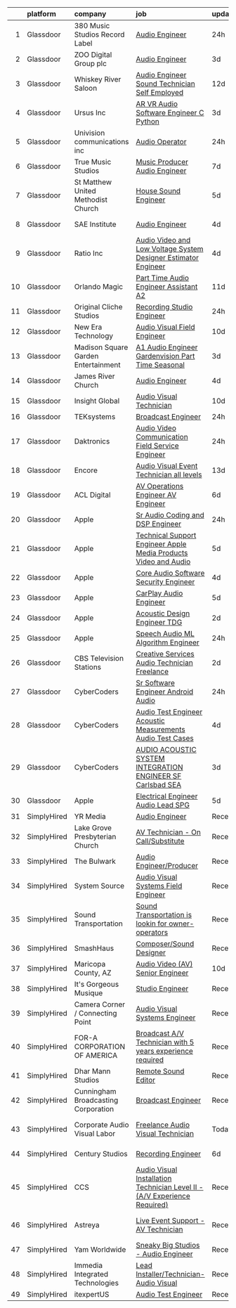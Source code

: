 

|    | platform    | company                             | job                                                                                                                                                                                                                                                                                                                                                                                                                                                                                                                                                                                                                                                                                                                                                                                                                                                                                                                                                                                                                                                                                                                                                                                                                                                                                                                                                                                                                    | update_time   | location                 |
|---:|:------------|:------------------------------------|:-----------------------------------------------------------------------------------------------------------------------------------------------------------------------------------------------------------------------------------------------------------------------------------------------------------------------------------------------------------------------------------------------------------------------------------------------------------------------------------------------------------------------------------------------------------------------------------------------------------------------------------------------------------------------------------------------------------------------------------------------------------------------------------------------------------------------------------------------------------------------------------------------------------------------------------------------------------------------------------------------------------------------------------------------------------------------------------------------------------------------------------------------------------------------------------------------------------------------------------------------------------------------------------------------------------------------------------------------------------------------------------------------------------------------|:--------------|:-------------------------|
|  1 | Glassdoor   | 380 Music Studios Record Label      | [Audio Engineer](https://www.glassdoor.com/partner/jobListing.htm?pos=122&ao=1136043&s=58&guid=00000181f130541da9e58c8fb53c6ba8&src=GD_JOB_AD&t=SR&vt=w&ea=1&cs=1_49929f2b&cb=1657608885640&jobListingId=1007998207322&jrtk=3-0-1g7oj0l1ukhq8801-1g7oj0l2bgagu800-c5ba105488c61788-)                                                                                                                                                                                                                                                                                                                                                                                                                                                                                                                                                                                                                                                                                                                                                                                                                                                                                                                                                                                                                                                                                                                                   | 24h           | Chamblee, GA             |
|  2 | Glassdoor   | ZOO Digital Group plc               | [Audio Engineer](https://www.glassdoor.com/partner/jobListing.htm?pos=124&ao=1136043&s=58&guid=00000181f130541da9e58c8fb53c6ba8&src=GD_JOB_AD&t=SR&vt=w&ea=1&cs=1_df126c80&cb=1657608885640&jobListingId=1007993146305&jrtk=3-0-1g7oj0l1ukhq8801-1g7oj0l2bgagu800-7ebf733edbf5c28b-)                                                                                                                                                                                                                                                                                                                                                                                                                                                                                                                                                                                                                                                                                                                                                                                                                                                                                                                                                                                                                                                                                                                                   | 3d            | El Segundo, CA           |
|  3 | Glassdoor   | Whiskey River Saloon                | [Audio Engineer   Sound Technician   Self Employed](https://www.glassdoor.com/partner/jobListing.htm?pos=105&ao=1110586&s=58&guid=00000181f130541da9e58c8fb53c6ba8&src=GD_JOB_AD&t=SR&vt=w&ea=1&cs=1_caecd5e6&cb=1657608885634&jobListingId=1007971269908&cpc=149B3D5996025BBA&jrtk=3-0-1g7oj0l1ukhq8801-1g7oj0l2bgagu800-a9997545a0f489a2--6NYlbfkN0DZUOob1RxKFFM5XqCN8NwNjD6ibhx9GA-hBUghBZDjd41EWWUaBEf0KKdGOBBNHRHd_uSbKuQYT__OBfxU9V25bBWD3MGmfOf6L0dYrTQo-2dsgLaZLmc2SGkWAz35np4V1m9j0Vgw_QEGm6Oe8jtBlmVAaz1XtRctpbmateAKDnFFRmheggQdrmsvsVXlVNEOU7MH0Euq7hGwX8A-nKAMfqIhEOsaQlyfDmwfbmi6-0AOXLW_U9JYJllOxTRc6EUfA-E-QSiN3cHRwQLNkdnErEIMZgJsXFZmXTDdPAVCZ7m0AtmMElSj4uHfNcHQZpsZvpcZ9_4tXZJn3ewB2-c6DbQKFzb3ZKo4LaNVW_4FW-CsNrJHRibf0Cb6V6bMI2Z2diEqOxCjO6AgX7nuurk22v1LhqB3_yY0-qWewKrQ8wswjGmKekEwgmAr5hp_3eIipy_wbSS4D9BYqQA7nJ53DeIfK-jXby-l7a4Lf_PvqbgNLhhRGzgKUaEP3FIgqWaD6d6UgAy9oYcVP6pCWwsuaorBP76Bib4%3D)                                                                                                                                                                                                                                                                                                                                                                                                                                                                                             | 12d           | Nashville, TN            |
|  4 | Glassdoor   | Ursus  Inc                          | [AR VR Audio Software Engineer   C   Python](https://www.glassdoor.com/partner/jobListing.htm?pos=117&ao=1110586&s=58&guid=00000181f130541da9e58c8fb53c6ba8&src=GD_JOB_AD&t=SR&vt=w&ea=1&cs=1_7d1d6ad3&cb=1657608885637&jobListingId=1007993377891&cpc=44CD5376B8534B8F&jrtk=3-0-1g7oj0l1ukhq8801-1g7oj0l2bgagu800-aa3ce2fb02d8ce81--6NYlbfkN0CT8vBT9H5mqECx2dfLV_FONLPDKpIRssxVwtj05Tmm4rA5I0VNOPdM1oYsK66ov5oIrm6uNt0XDvpl2KYEwQICSaD5MLEKBZUJ16SpRSONk4KxDzLgWuNHc-mKZGUkO1IWuKva4frPteSuou09hRerYEP3Zpi81Lc8E9fKSHP7VIDxORxefithbZH9PCMwkDukGkVZREcWMM9hVPJ9fODmdt4RfzPiA7lnwPGjRh2I_k9VvPcZ9j8QIULubvdA6fo_5Nl_hcuOiz1TaPpLI9OQl0YoX_Ue4t-U8z3hCVWY2NboO7bSiJ273qSPoPBwZUJmjPPUGWEHR0nT0T575uWdTPPA7ZjrbbSxGbqVGjyCk1UhyvZhBi-l_V56YZSPh1fZG45zXJbY7DgqN2M7wRciRJWpi53Ck_8btodY9ZcvlXGH7Q_OCQQBwJhZBfpPhnSXGF9VLTinmqh36fa3vohhcIbOlHJ1HtBHX63x12i_InnJXdcVKr0cr8shG98YhlesTNGzxXj_X8jY-VWGquqP1MdmN1Hn9IndmCfywolmnm8UVGGQRJ_Rrs9sJNF-sjBZ-T-9RFNHsJHmVD9eyKWw1jnxB_9djznPtwk9YwouCLKQWPxNvYBz9x5LoiteY_B_JkB0YhoJMwZj88KGFxJBVCPD1r8_UjH5jM7dUhKk_-MYeEg5poVm3NFGZvHeUL0fXByJHQegwQcsaxQv5cB8z8HjiroxvrPPx8zdz7a04-ZMIXqXNnWFAgXBhpbWeoNAZtDoghQ3tsMX5nGSr5A95r4wIIyCt_b3_cro4JQtchg-k-eqfAlAJASFZB0FgZf3iTi4jUtRofvubewgtuaaj6ErnOagz7bPXVhLLIBQtIGvABKKdGQjvxjJ4kl7TpTr0Jj8XLlO3TvBgUcvllxR2GL5_yETqFU93PLCJ70dBZ5HKfRZ46_CEY-q-bmSrsy4o1H1k_3NC4baCP_h6HWF6oQ0HvGd_Q2YcMuuWxUo-XAiPdhRcAMZZbrGx0EMVng%3D)    | 3d            | Redmond, WA              |
|  5 | Glassdoor   | Univision communications inc        | [Audio Operator](https://www.glassdoor.com/partner/jobListing.htm?pos=128&ao=1136043&s=58&guid=00000181f130541da9e58c8fb53c6ba8&src=GD_JOB_AD&t=SR&vt=w&cs=1_185ef2e8&cb=1657608885640&jobListingId=1007999053181&jrtk=3-0-1g7oj0l1ukhq8801-1g7oj0l2bgagu800-b0f4a8ecfde509fd-)                                                                                                                                                                                                                                                                                                                                                                                                                                                                                                                                                                                                                                                                                                                                                                                                                                                                                                                                                                                                                                                                                                                                        | 24h           | Guaynabo, PR             |
|  6 | Glassdoor   | True Music Studios                  | [Music Producer Audio Engineer](https://www.glassdoor.com/partner/jobListing.htm?pos=116&ao=1110586&s=58&guid=00000181f130541da9e58c8fb53c6ba8&src=GD_JOB_AD&t=SR&vt=w&ea=1&cs=1_ab73a10c&cb=1657608885637&jobListingId=1007982844153&cpc=654405A9B1E0A9F5&jrtk=3-0-1g7oj0l1ukhq8801-1g7oj0l2bgagu800-e9ad603f9e1e1b90--6NYlbfkN0Cclaa377q9GeGOs9YARfq_eCDzB33vFgKlz5yYjo8czEdQQh3p8lYfEptMOoQyBJ7vsIfvVrQSJWNSSVEZI10H-7dZwhNuTLvz-qEP_0j4K4QBnJ4CqLCnpYSlWHbBS4qIZQgqN5MCnUg--oZJjHYXCubqSoCaROBEaetwyPCIiDI7YfS0l3UIgBx9lj3JYF3e4lUrWTg3AKmzAddLjgXV3fWE0JSgEYpxjtftgal5hR_RWZtF0i0aZ7ytChvBvuEbmSu-2FmbjJggNXUkUCN87Bw4gZM_hh4-IMznoOIGWThwGqyDT5f0VuW7cBn6rx5txmrySBYEmqpP1_r3f0fR-lmW2EOcSio-_mlqjeksEHazdv9zxr_fMWM7B3lvbHIm6aNIV_r7V6gAD5RwKffbkpKOVsfSNP2n6g4xKwaP7MIzP7ErbfO_rRKFIiQPoAsDmkqJ9XlLGjfOz8NEZccdzvC9Tau4NvdLKOy-nrrcj47yJunzNMIvoG62xzOiLdM%3D)                                                                                                                                                                                                                                                                                                                                                                                                                                                                                                                                                 | 7d            | Smithfield, RI           |
|  7 | Glassdoor   | St  Matthew United Methodist Church | [House Sound Engineer](https://www.glassdoor.com/partner/jobListing.htm?pos=103&ao=1110586&s=58&guid=00000181f130541da9e58c8fb53c6ba8&src=GD_JOB_AD&t=SR&vt=w&ea=1&cs=1_5f024b6a&cb=1657608885633&jobListingId=1007987696103&cpc=0AE43CF55DD5119E&jrtk=3-0-1g7oj0l1ukhq8801-1g7oj0l2bgagu800-e02605d2229f6e21--6NYlbfkN0DeyJ4CP5CzwT7broxeUwKBt3co1QwKwWitRQqJu2WRZ8WbzOPgHeCMVCJiBN4gdflLkq0eI4jWaarqyYzbPMIZPeOqj5jQDHOTcZuKGJiF5rH5olFcnKcVCcqlxjAAgjGoK-J1-WTii0UNgXwxsO9qIfk1eDCk4vqTRAdzYxUVCC6p18B-ngQd3wxA4f3y9NNFJ-g18ZI8IPjSPaQ30LG_bpfBcdWqv9779gABQ3aiYZudq7q4afs8f5ztaB2Pu6dNqVkR90ceop072LtXonaDUc3rUQWTvPTIHoG3yuozFEsRoX_5OIUv1uMm0i0R6h0_TGy6-jHY7joOQoRvIhT7d_G65RxNvoksXHf9cBcM0GWC2bmazFhT7loUFW76CMC2192sHSl4hhWl_2LKScgIJHZ0G0mV6_R6Wfh8-tqf0kWMd9FDgrVdH7wH0gfcZhiomQr1Q_ZLFvNbM2W6xevsY_39b8U8UyUuxK_f5nPnQLbymBXpHXpNln8s1pwRreg%3D)                                                                                                                                                                                                                                                                                                                                                                                                                                                                                                                                                          | 5d            | Belleville, IL           |
|  8 | Glassdoor   | SAE Institute                       | [Audio Engineer](https://www.glassdoor.com/partner/jobListing.htm?pos=108&ao=1110586&s=58&guid=00000181f130541da9e58c8fb53c6ba8&src=GD_JOB_AD&t=SR&vt=w&ea=1&cs=1_5af630cd&cb=1657608885634&jobListingId=1007991635039&cpc=4F748F1840550ABC&jrtk=3-0-1g7oj0l1ukhq8801-1g7oj0l2bgagu800-cd0ec4cba28d46bc--6NYlbfkN0BccUAPDkzPsko-Cz-skTxMBC9gmPmQfyPXIhutQvf3gcHBZ6Nug1ouoiI-73Pugp0r1nsLvEpwp6BUKsYdLbDgI4DnOEf4TMheFkkgZSSLUJnkuPchbVBiUofxTgPupbtJXYSmI4DlOCflzGRytw7S5-y2Ol0FtUiZ_4e2FYMb1AWZZ6Kd__xCjlxL8W5MHrVO4QNBHTHv1zccT1RUuUYrjlEhRyTzXq-qRPmjisEP1nyBMFnQgixQq0fKYBMk8Z-8DFol0BlLQ2UD66CPfTA3S0ZUqs_XRx2TgejKmtO7ytiWq1pyD5DGnBsTVvGCAGKyu7b3rIfXEZoG5ZFlAohFJXNsM1tVj75qrTw4Skpr1AxTgJ8qoWiO4FpX2Q-dqScEixems84gPotV06lhByxzlx6-K3nEm0pqB-MU8o7QYdGL8ofRwwDsFlJq-eH-GjpebYZf_TzASZOARgGYJxkXIW4CQOiaf3tEuFyJiLhKxktw9XWZTIlGrP3F3wW6xEEXx073w8v8rc7vJoIF5rsFyiJR2Vctha5KLpmSPDQAkAgrWB1S8TxH38joc33uKIw%3D)                                                                                                                                                                                                                                                                                                                                                                                                                                                                                                | 4d            | North Miami Beach, FL    |
|  9 | Glassdoor   | Ratio Inc                           | [Audio Video and Low Voltage System Designer  Estimator  Engineer](https://www.glassdoor.com/partner/jobListing.htm?pos=101&ao=1110586&s=58&guid=00000181f130541da9e58c8fb53c6ba8&src=GD_JOB_AD&t=SR&vt=w&ea=1&cs=1_43418465&cb=1657608885633&jobListingId=1007990573933&cpc=0C1A14C72F2C651E&jrtk=3-0-1g7oj0l1ukhq8801-1g7oj0l2bgagu800-a22815fcd649ceed--6NYlbfkN0DLxniXb9xd09bch3T7EymxCrgj1jiT2kSu__xrmi42oF6tRRjGLgy9CSCUvlu0o-G0f9mP3vXOY25QFtPpOgKZRLLJv-Wzl2jZDDJN7VD9xffB-warem3eXA0nhYC6MxajdbDhS4OuVwx3kRH1U4zCgroOa4MZ6m1JcZM3n5e4HfMar1NEX1Zic41PscWSc_uTSouEjlaVv28eT4W-6e7TAJPstjaLrjlNMrWvaMOY3b6v-sy7a_VQKQsRQP0pW4jQmKhsM90fkOSgfFrbbNg92WWZzGxrg7nHLPlYZZaj4RtCrwmvJV9oWOnGeaaUkbumnPmQ3D1R6sKpcCJjcXihkLbDWZwEB3iKSeOyITVRGaHgNMuJhtmPh5aGb_2yyw9ahV0bYg1KPoGJKTDBdMP7iQb0e5Ep9Eq6EuEI55OBk6cspT2lR3UkL7tfG0RYyENvoA8YGWeQBzJ8AB0yZP3Cf8ATzqekE8684Y1bA2zuN1uHwXBxpZ4pBx1zucmSKzLe4dyTQKmNOdYoJLPe2-GWJBU-e8Psq-CbfvqbsY0aAV9ctI_wN9R26bMZBVao78Q%3D)                                                                                                                                                                                                                                                                                                                                                                                                                                              | 4d            | Farmington, UT           |
| 10 | Glassdoor   | Orlando Magic                       | [Part Time Audio Engineer Assistant  A2 ](https://www.glassdoor.com/partner/jobListing.htm?pos=125&ao=1136043&s=58&guid=00000181f130541da9e58c8fb53c6ba8&src=GD_JOB_AD&t=SR&vt=w&cs=1_0f81d16f&cb=1657608885640&jobListingId=1007973255395&jrtk=3-0-1g7oj0l1ukhq8801-1g7oj0l2bgagu800-5782749b78aef498-)                                                                                                                                                                                                                                                                                                                                                                                                                                                                                                                                                                                                                                                                                                                                                                                                                                                                                                                                                                                                                                                                                                               | 11d           | Orlando, FL              |
| 11 | Glassdoor   | Original Cliche Studios             | [Recording Studio Engineer](https://www.glassdoor.com/partner/jobListing.htm?pos=102&ao=1110586&s=58&guid=00000181f130541da9e58c8fb53c6ba8&src=GD_JOB_AD&t=SR&vt=w&ea=1&cs=1_5180953c&cb=1657608885633&jobListingId=1007998752104&cpc=FD56AAAF1899B499&jrtk=3-0-1g7oj0l1ukhq8801-1g7oj0l2bgagu800-2268d723b2db5bf5--6NYlbfkN0BdDHiSlq2TKVYTvK036ioTcRDjelCKzvFOpLFiF--0iXrCtLHoAIe2s59uEcP3GmZBSmuDloEHYzwQrj8Rpi6Mam4CNmAEE02D46o9lgwFLkfdMslFt6mwD52cwSX-fuoeCMUT6HJeQTg05B11SJ1GNKQot8XhD7HYGm_sqfsqtTlRJ1DH4STl3ESPFt27x5p6-2KqnjQzXsckyRqtwAGggMJCxQQnABhUsHweED40i_IsvSReQixkYW4z85NC1YYqEuHYBgc2kp1ynf1TgDYOC1ecZfwQkiHfN3UGQinO8UocC8Ch7QCVlq-ZEWjDzCcryKB9MguvKqU9cc15nvzvMDn9fZ4Xo8PfwfQngVxThWEj4_CbiyGS-g9QQ11WEXwiHMlL753z09vHZBLuxEDiJ7KUEwcou0R79f0m9g0mClVgONDANuqEuXyrI7bP6Lj29kmf1hyjSCzKykD9hGT0QT41MBZmGKfYpmrI0C4WwQyfPq45sxQJGPP-KBGzUaLuq7zsmNtOFQ%3D%3D)                                                                                                                                                                                                                                                                                                                                                                                                                                                                                                                                       | 24h           | Gretna, LA               |
| 12 | Glassdoor   | New Era Technology                  | [Audio Visual Field Engineer](https://www.glassdoor.com/partner/jobListing.htm?pos=110&ao=1110586&s=58&guid=00000181f130541da9e58c8fb53c6ba8&src=GD_JOB_AD&t=SR&vt=w&cs=1_8920ede7&cb=1657608885634&jobListingId=1007976619868&cpc=9952A63AB06E78AD&jrtk=3-0-1g7oj0l1ukhq8801-1g7oj0l2bgagu800-a5b1ab3249371daf--6NYlbfkN0AfJG_xRG53mg9dqGX-4VxTWJDceace7w4jwCqXHg4RLhP8YKpBAAOY2lKQH1t5-vC2A0oA873bfFQAzioHO7A5g9ar69k4xTY8SlhoiemRuXLpoqgajYQ956ZrlclGkWyr0Gic6OsmnXhhxXjiWDQmfiMm0LQGMYTWi6FXPp7UUUCzU33XWk6qxCjU0Ti4myDKt954Qd5x8HoaOXEaHFhkXrEp7ETJ55GsyUkGa0-l0kc68lb9EOcJ6uAmbW7oD9oTPVWWM_Y0o16eyy4I4n-7-J29Yg7amTBou_L4kdVbyeUXXo3teYIW890iUAKXB_LS0LCptiTBp02Jee39Osaw9ybO1sKL9br-Vk_NYFiUZyKNuQNOw5sVRn7j6Cw92Ut_dBlCl6UyaLjRLIAzOldDFZsSLt1fFNGlPE6L_7pLmikmO22EFxoE0Wu7o2Hrbd409TbVnuRlb8yRmBgDqY_7_00HUkx0bt0%3D)                                                                                                                                                                                                                                                                                                                                                                                                                                                                                                                                                                                        | 10d           | Minnetonka, MN           |
| 13 | Glassdoor   | Madison Square Garden Entertainment | [A1 Audio Engineer   Gardenvision  Part Time Seasonal ](https://www.glassdoor.com/partner/jobListing.htm?pos=127&ao=1136043&s=58&guid=00000181f130541da9e58c8fb53c6ba8&src=GD_JOB_AD&t=SR&vt=w&cs=1_3968a1b3&cb=1657608885640&jobListingId=1007993370187&jrtk=3-0-1g7oj0l1ukhq8801-1g7oj0l2bgagu800-3218ca7778e5aef5-)                                                                                                                                                                                                                                                                                                                                                                                                                                                                                                                                                                                                                                                                                                                                                                                                                                                                                                                                                                                                                                                                                                 | 3d            | New York, NY             |
| 14 | Glassdoor   | James River Church                  | [Audio Engineer](https://www.glassdoor.com/partner/jobListing.htm?pos=123&ao=1136043&s=58&guid=00000181f130541da9e58c8fb53c6ba8&src=GD_JOB_AD&t=SR&vt=w&cs=1_c37b313d&cb=1657608885640&jobListingId=1007990339921&jrtk=3-0-1g7oj0l1ukhq8801-1g7oj0l2bgagu800-58f6bb98f99b275d-)                                                                                                                                                                                                                                                                                                                                                                                                                                                                                                                                                                                                                                                                                                                                                                                                                                                                                                                                                                                                                                                                                                                                        | 4d            | Ozark, MO                |
| 15 | Glassdoor   | Insight Global                      | [Audio Visual Technician](https://www.glassdoor.com/partner/jobListing.htm?pos=121&ao=1110586&s=58&guid=00000181f130541da9e58c8fb53c6ba8&src=GD_JOB_AD&t=SR&vt=w&ea=1&cs=1_6245f124&cb=1657608885640&jobListingId=1007977254999&cpc=2CAED5C921A5F994&jrtk=3-0-1g7oj0l1ukhq8801-1g7oj0l2bgagu800-2cf78cfa7ae09237--6NYlbfkN0BKkHZu3wF05EeDimN_p6sYpKCMArvwa95YdH7UpkaBCoSUOkIYlUzfko_ccLyKPPJkb8BOJ4g2CEB71fpalQw85JP1zyTvN421pSn2EqizEi2E05Ka7ZovWwPkxxTUCm7nIB8whW1ePGOb8_PE_0_jIZIAxy-PbRGsFduFArJ9OFWM-qDfH9S1hM1jupWudMdkb7PO9jXzYj_okZvb7I0MxoMHLnzQIrXnBgRL2oHYH7uBbidlnHgI6vuN8heHEruZ4oPJYI7ibQL5nDzpeCqzA5uhCWhebuGvjJnwoU_MoK1rnP_yf7BiTGYtaUCZ1YhKyNu1RlvCrHquaOReH1HA0XVvP6OV1T1Cdvv_hlj8DApGqtHZul6omidbpL8PprFmw9JWar-uOeH1K0IprVAUnW3smf3JtA0XxxEJEWOWDMglP7u53LLZeCCKcDwkTGfB0waJqGEkNVphTfZueDeEWTqn609IasIoOis3d6EN-2xJl-i43fpbGzg0D4VPbCTZvasDJXFPIw%3D%3D)                                                                                                                                                                                                                                                                                                                                                                                                                                                                                                                                         | 10d           | Phoenix, AZ              |
| 16 | Glassdoor   | TEKsystems                          | [Broadcast Engineer](https://www.glassdoor.com/partner/jobListing.htm?pos=114&ao=1110586&s=58&guid=00000181f130541da9e58c8fb53c6ba8&src=GD_JOB_AD&t=SR&vt=w&cs=1_42fbee17&cb=1657608885636&jobListingId=1007998839013&cpc=0C139D4CAD5A6DB2&jrtk=3-0-1g7oj0l1ukhq8801-1g7oj0l2bgagu800-a3ce85504dfdd456--6NYlbfkN0AuKz8EBO1xHDEL7V2YF9xF3dC_I9B9i-Zw2Jh8clPMK9BxhHDJszxSyW718EipT5OPhQUne_Z4-YHm9-sVvTAWrgCNIIFQDzg6fyqlJ0WhgUb3wpSJ76jtonLAbv1fnK1GbzRGIowFJFV3q98JGBx7W8TB3jrcljS2p5m4Wm9340myLPpOwWOSBOvWmTBR3v0UaqtGfuwBeGV63uX7JKi5XJuGQGjEmptBkavvGFbpi-QyOyrb7M9mlK-QELVBAyHO6E8KzrILxDg3WOsV-PyU5RUbU5Bsi_NQ0z9vhst-FWpf9G1aYN9yfUYbC3Rxs-yks89EOxHQfN_4pqqvuzBXtaSEJPI-1CxIEcOpwlKijZsrlcq3FdhPsS8KxS6Nw_ebLHNczOEghlSmjJMISN5rGBt9mRhGU6as_6twg6l7pfC6awCqQJemCeFFITvCq0qPdeqpblMgeyMAx6SU1wxr0TRU4szF_tqMJsw2Kb_hmxPlB-mT9a2u4cW9YHlT6S6LscS6RjZTaVALiPo99dpGjrqcyJx9SphMVE9r6OBQtp1JTNTiLOW6Muq0kWGDPZy9obxCZGADCAVqmMevl6jb-6L0-vdh-7GyLtOX5j4fM6hBusqxBeLPfYOBil1BH00uoWOcGdTxFZBi0nCMqI1hagSgofDa-wr8jGIYJn3LWbWlmFWRpHsT82-XzACoMYTuuHupkYgkdVzytGnrRd9VTirkAOslvJth3YGDuk1WTYz_u5dOhgk6vjArvUGxfZHt_NkRtOnFnwcywa6cRdx3A0M25qJ_cAUd2Yh9fuQDoM9vAcSHqX5sces06SjLLZwGfhJM0B9SJRMIKwFHThK7JN7cjAxYNYAPnfVW-BH7iwXbwQCrTR1EHAWkHCFtScylkTOxHi5QtFFT57NYsMoQm_8J_NqPBCSEXwVCM05J-_QdAWaGdgMmxRinlXR44euCQCiAfF92PA%3D%3D)                                                                                   | 24h           | Tempe, AZ                |
| 17 | Glassdoor   | Daktronics                          | [Audio Video Communication Field Service Engineer](https://www.glassdoor.com/partner/jobListing.htm?pos=104&ao=1110586&s=58&guid=00000181f130541da9e58c8fb53c6ba8&src=GD_JOB_AD&t=SR&vt=w&ea=1&cs=1_be6d6d69&cb=1657608885633&jobListingId=1007998175065&cpc=22ABB673398E21F3&jrtk=3-0-1g7oj0l1ukhq8801-1g7oj0l2bgagu800-be0193f9277a6eea--6NYlbfkN0A_5SANSmwsWPDqy3GvG9deaVP8tFsfGsIHOxfm-OxfSkfuATzTHewKO4PWuE8RNGhBVma3Utsf72IKJPJz3i-GEbNgeBH-dKVBm_Q43W1BJJMlf10nJnySJ8KgbCCKDQh3v0hDWAuhm_moD3ZKywgSsBG4V2cjdb_OoTb5QT_E6xn1pGXN4CwmcKUORBWolmf2WmavlDJCiIk1e5tuee6D0GJkIp4RJoSm-GwtEpwXOs2LyIRKdSQyu6jH6x1tFgF3v8tPGzmt3YtIeD80cIaJuLdzFHr9EG9nsBLAM9llrRCLLBM-i2rU8MLZNCy6xKqmivrR4LriuKTsyR1zPHIp-G5_5bxOLvNSxB4coaWiaMF49XkCtTBGULGkmIKyEoGfqpNZyrXRboFO3vpd1t1UEt07m8Bojug-hcA_JhXQcskzMP6g3RDLgLlg-QlJLsglcjl4-q175WB_mimxJR6dHH7_JNzm574pxRUs_2AUF3s_5ZQcU-HE6aaaqXfUKFTioRUZtwzrfkxGNyVmLnmdyW0HmPA-PHfgxV0BKE_lLEhTasHiAeQNGv0YcDUmfQYeVK4QWgc8t3iUhR3h-tDDR8w2HLTNC10%3D)                                                                                                                                                                                                                                                                                                                                                                                                                              | 24h           | Denver, CO               |
| 18 | Glassdoor   | Encore                              | [Audio Visual Event Technician   all levels](https://www.glassdoor.com/partner/jobListing.htm?pos=109&ao=1110586&s=58&guid=00000181f130541da9e58c8fb53c6ba8&src=GD_JOB_AD&t=SR&vt=w&ea=1&cs=1_8fc20d8c&cb=1657608885634&jobListingId=1007968322413&cpc=C3517E2410EFB392&jrtk=3-0-1g7oj0l1ukhq8801-1g7oj0l2bgagu800-0d229057ec6fce22--6NYlbfkN0DyLD__ZQpJZwLO2s49LS2dcS2T4cy1KEhKtYr6CiU9rDnqSCKpKCxnyJDnQ9s0KfO5-3jcgJ987eQXb22bg8hyyjR6bJs-b2XUzSljgWbm7eb8H3S_kJTHRdL25_meX5-AOvWKuaJ0sA-Q8KlKtpKfOLJB4JkY2FsMFzkd0ZssHhpH7e1qze9IXTSAX5C52UsFFKW1YzrJkEJpU6O_uUhvxtlkcd1Veo96gBXdmdMr0s83EH6Vk0JCnvh7nofEYm1oJ1Bax1kEBrpp8Q9sfNQqlNERKcGFZnSZZ11gy-3rAM80DbuEGHqTlbsRq76Un3AmPIYE4Y_Ac2yTMCf5-AC5rfqmGknNVrGPztFWQ9kCP5UFeXtWmJUTIe6DT2bWd6HVkpVaZPCUAM30-0F0VJlkU1KKml5TicPYRxd-WJu1bihROh-0Qxgr691d6DHxwvasmtEwPk4ZAuQ_1C89ggM_47EWXxe1pO6ewz5FM3iF427iottrKLPL3lMbxUFuJFteTFLjPSI51-a-XsqOd00LNiddGKnfZEk9AKrHMhQ3YA%3D%3D)                                                                                                                                                                                                                                                                                                                                                                                                                                                                                      | 13d           | Nashville, TN            |
| 19 | Glassdoor   | ACL Digital                         | [AV Operations Engineer  AV Engineer](https://www.glassdoor.com/partner/jobListing.htm?pos=115&ao=1110586&s=58&guid=00000181f130541da9e58c8fb53c6ba8&src=GD_JOB_AD&t=SR&vt=w&ea=1&cs=1_33b18337&cb=1657608885637&jobListingId=1007985077321&cpc=8795CF9063CD573D&jrtk=3-0-1g7oj0l1ukhq8801-1g7oj0l2bgagu800-8621b2937379af93--6NYlbfkN0Aba5oU64R_O9Kj8y6RMdSSFXuPwn88DcWu9IRDlipDHjxHIIFB0atBqVJ04z1yB3-Tj74232gq0g2mz2teJdjylpjoTTpDnS1SthJcbB7NwQmfwUwqF0MH5szZbKmPs3vHiaHE90_E0zYej4KJDw0hmlmu217QwB6WQ4rzxtErOfr14R2P44Qbe3fbmleTuHRZacknd3zAZGy9-5eqcZ2xhA-T9UZej9ibuuPchOtACNCc4tCTSOT9hom8LuM9gl_cCLxqQr1y1gTW8Rp3pMJ-ZyBe0pOuhHAjT4ABw8A5_1kGgMxL5cPTc9YFDOyYRXqOktYGshIrrxWTwNAUSHha-WQZZX9_1G7IYtuCo5kabKczQNW1He8H-pPJlLnwg5TcFRUtPoLMIRnIS8RGZeV1WM0HUZmNDcU6eXoyphMyTGnQNvQpNtlzcJq9SKjWBydpDfoZKkWOq_OuJDhWkioyFE9nzwUtYI1TjNWnBNzcI-yv4bDZz8bUCB0Yqa2CoidPrBqbmEAG2A%3D%3D)                                                                                                                                                                                                                                                                                                                                                                                                                                                                                                                             | 6d            | Sunnyvale, CA            |
| 20 | Glassdoor   | Apple                               | [Sr Audio Coding and DSP Engineer](https://www.glassdoor.com/partner/jobListing.htm?pos=126&ao=1136043&s=58&guid=00000181f130541da9e58c8fb53c6ba8&src=GD_JOB_AD&t=SR&vt=w&cs=1_b278c4ef&cb=1657608885640&jobListingId=1007999034470&jrtk=3-0-1g7oj0l1ukhq8801-1g7oj0l2bgagu800-eff4eb0fa3f86a8c-)                                                                                                                                                                                                                                                                                                                                                                                                                                                                                                                                                                                                                                                                                                                                                                                                                                                                                                                                                                                                                                                                                                                      | 24h           | Cupertino, CA            |
| 21 | Glassdoor   | Apple                               | [Technical Support Engineer   Apple Media Products  Video and Audio](https://www.glassdoor.com/partner/jobListing.htm?pos=129&ao=1136043&s=58&guid=00000181f130541da9e58c8fb53c6ba8&src=GD_JOB_AD&t=SR&vt=w&cs=1_8ebcc821&cb=1657608885641&jobListingId=1007987021888&jrtk=3-0-1g7oj0l1ukhq8801-1g7oj0l2bgagu800-cd83cd76e9fd1a3b-)                                                                                                                                                                                                                                                                                                                                                                                                                                                                                                                                                                                                                                                                                                                                                                                                                                                                                                                                                                                                                                                                                    | 5d            | Seattle, WA              |
| 22 | Glassdoor   | Apple                               | [Core Audio Software Security Engineer](https://www.glassdoor.com/partner/jobListing.htm?pos=106&ao=1110586&s=58&guid=00000181f130541da9e58c8fb53c6ba8&src=GD_JOB_AD&t=SR&vt=w&cs=1_5ca7706c&cb=1657608885634&jobListingId=1007991589186&cpc=AC285F3A3ECA6BB0&jrtk=3-0-1g7oj0l1ukhq8801-1g7oj0l2bgagu800-2a69099ed6f7ad76--6NYlbfkN0BvKrLyj5gPmtZO9T8euul8TCxuuKNOtzRJOomxnwSEodTz2Bc-sPZlt2Zgji_QUXGea24aHeGsF5mdlEqtzEaTvMH-aLyjXc_8ZWL-GtORKjPvzePFYFkbsCa9O1jRJON_SxGJAi-g5uzqek4qJkXYsHdI0aLe0i7775RZSXdDTwgmek1XNnfn9HAeVjlFjJc4zx1Z6NnbGyG-RTN0uyRPHw3Nt7DS7pdBbHz7qetySWrfE4yUvTIbu159slsyRUjbfZ1ejUUJZcuj6pKbj32UktZk0vsHbNBB3UUWMKCyyKplpRqnHMBQwx8-EzbKkM30XhHDlVvzgf__Uad_XpovZcyBndKgrDnj8RwlvQT_LpC1gfTJNTnFhqWZGVEmVe0Bxen7ynfKPZOa3SpUJg8ItYgU9SNqysj67Hq9InX6R-uYGYfK5Li4Bbsmahj5Z34-vnSl-nrwh_CM-4oej_RsVRTxmMqkyjQZh8iwUZxDHD7a0dFSvlw3D2Qo9Wz-I_OE-inyeROuj5cUSEj9HFUZ_bDZKjY1BUplQdPj94mEEuAmnyBPPlbk9x0nGsinlxNhuLEG3sUyJenhRLZtnW527YWN_UiuGeiJ2a664wZpiTTg2SsElJt4PBrfdO0-8QzIY-1lVivN1kGsonh-XVw7rDLeqNXO_HR2sp6nt2C3ZeljFthGwS0Rda5rU4G1Emd8q3LcRb_xaIzhrJ9rqVerScSJsSwXzRnF2hWjNzue-if3dYX0oJcX6oVozRBGRzK2VzdgL0veoqadTiALBDeOvTjsKnr401FvJWK9PXf6eKxJpcXIJiVZxghRXd99MPgxZ6M5H6_cEp2Jy1nkFsqhGEi4Q5QGE6U5EO-4AUIZrHN2_z3yu8JU2DBx4SOWXwJ5Q3pzqMyWXEIKjYkSvwDviU7JQCg3L04hvIhGpWcfml8Hv3Cqv_Fjek5N_zYs9Wm3kKu7HfWVrcNtrRaegc7gC24GnXy5DW4%3D)                                              | 4d            | Cupertino, CA            |
| 23 | Glassdoor   | Apple                               | [CarPlay Audio Engineer](https://www.glassdoor.com/partner/jobListing.htm?pos=107&ao=1110586&s=58&guid=00000181f130541da9e58c8fb53c6ba8&src=GD_JOB_AD&t=SR&vt=w&cs=1_087d8fce&cb=1657608885634&jobListingId=1007988604857&cpc=F41FEAB56D215062&jrtk=3-0-1g7oj0l1ukhq8801-1g7oj0l2bgagu800-7aa30b78084fdf02--6NYlbfkN0BvKrLyj5gPmtZO9T8euul8TCxuuKNOtzRJOomxnwSEodTz2Bc-sPZlt2Zgji_QUXHm5gyoIT_Mztd0717o-bWxu__rngjRigbrzFgwMe57thp_HAy0guYrPX05nCSAA5Zd5Pw7hbZkRQ4ntthYz3Pg1g5rOfa8OueFUwg5JKb-JulZa9REJCyHGCk2y-hkJQQa-l2U6piWxTshyyH9Q-GPje57r94CGpebGtJjdT_tQEy0eXiIgFcEgqSxyeQH-8DMeHI0Nz9-cagCc6SO29H5vzf-UZJ5wAjKYOo92lgjl1neUbQJNi6is3vxp0AK3NGK40bBSl8sd0lGJHwvi5GDTEhJUQrqCueMl6nckUmTMJeS7r4hqDZxVtISiXJ1KXoBQ_BNPDYt7THmoMC0ayx0LZclVbuwh37Wf80udB56f0-YSbs1zrN1VWQBfVbqc2wyKfZhaWuEd0eGVaQrGv_9DrS5vGwNmH923vX_r6LeMVp6eTaIVebrpFsPjtXwy4tGQ9qtaEZovg9k2okQewwCuNoimsrn3cpB9KDoqf98u0q0musoOdRvcvj0u6azp8pymQJePnxs9Xqm4ik7FqX0GJcQX-tMdXRY46KwaoDnDmQY7EcJehVjOuziDiY4eebQABCGFGSvTgBhfLT7PXyEA7yHcvtndVRsUrrT56AlZM87Q_D9kzVHSdNhh3JdFsu3_Wt9B_7fcRSK_mtzoT1k3s3s5TyhrG1eICVVK08rycK5wWSZ0nyxA3_5pSyFIBc3RLKQ847U3rGmprCeFOeUNN7ySsFjDc3EzC70TlcZeyWTkds6uwgy79dehMwjzBY6FBwLAh0WmkBLTop8HO2qO6ty59UVyIZR8F9g4i-mZ3ceLTv4mord15wxnIFrocuupn4ZvjKqISlMUlEZeIG5WD96JvUefu2LqJx2X1MiJ_Hzu6Wn-I-cyl5jOXNOjgKubFwwaZ2hWA%3D%3D)                                                                               | 5d            | Cupertino, CA            |
| 24 | Glassdoor   | Apple                               | [Acoustic Design Engineer   TDG](https://www.glassdoor.com/partner/jobListing.htm?pos=113&ao=1110586&s=58&guid=00000181f130541da9e58c8fb53c6ba8&src=GD_JOB_AD&t=SR&vt=w&cs=1_04103f9c&cb=1657608885635&jobListingId=1007994891333&cpc=F41FEAB56D215062&jrtk=3-0-1g7oj0l1ukhq8801-1g7oj0l2bgagu800-eb850ca9705d97ec--6NYlbfkN0BvKrLyj5gPmtZO9T8euul8TCxuuKNOtzRJOomxnwSEodTz2Bc-sPZlO_uSwsktAejN199eymxu_nfdca-SKh6lVsiouD88DiMRrbS2b0OiZc78xVOSJaPGJQUGzYKKHWfpZg9R9ZajUEw8Ka8GrSn1jWw0QDG-zr6rgVXocLi4wMiUV5MuVHOwEsbxreOkw1Fd6EuMUiOQAG8zoYB3fPUu3Lguf0fjo1Wd-BH-wctwfJYWYWcP1Z34_V2yxcS9f2DJUrXMYoNcUyF4iKiwKISmMjkL2x-5j212XYNWusY0-LB0kHw3hbssv1NS1DRP8aCmgnNRKZrwR2EBywfPTFKgCClceR2ZFAaaAKagsaMgVUhTu3JgxRseYvEJtv7id7fb32Mp9l19UGd6f7F1TWI43tiMOTQdYEB9C4_3HTBBD6qjxSn1gPGTiwSSI_oU_iJYyzOQc_EXsNmeXuPQvQGBkOFk1-7x3tQ20VDvdgc2JWHoGG9-BeOp3xc1BUvJsPR2TI0y4y1RILRD1jWnJOyMTA2SXZQpngKM2ktC5KIEtVh4gngIOwcSk455-Wz_fh3xhqQZtOtNu4ALq8TeT_ytiM7U0uobtq3JCy3aabjcDLNz3UWgMxpJe9Bu3HHT55hec9dxeYOUGkG-9VrCg1khHfvz95AYtqDjzFQqPOa0gXMG-uRw5gVSR9cn1Pl1UIknBfFvMrCYCuVIvxk7uUatNpKtZocqMuG_N9mvM279B5aMLHo-YhzJ0I1Jkak8wxJvonN021Fmz7eDR9BM4azB02Tbz-APtC1cZKFthMeymX0-g412pN81UAvM56M3I5Z_CJeD8BsD_HjRLXGrWyd4RIayjdeXsxrUOSntvq5ZpriKNHGHucd5WTyGs1micRM2VoeqxLr8PqfF647s2Ihw8RM0qNrvHOn7FCGqG_7g7olR0nNvyqwVvnnH7TX3KAK3BuuMQ37CQbwYh2twHWHfx4yfxpEs4xQ%3D)                                                     | 2d            | Cupertino, CA            |
| 25 | Glassdoor   | Apple                               | [Speech   Audio ML Algorithm Engineer](https://www.glassdoor.com/partner/jobListing.htm?pos=111&ao=1110586&s=58&guid=00000181f130541da9e58c8fb53c6ba8&src=GD_JOB_AD&t=SR&vt=w&cs=1_38d15021&cb=1657608885635&jobListingId=1007996674309&cpc=334ABAF5D42DC775&jrtk=3-0-1g7oj0l1ukhq8801-1g7oj0l2bgagu800-bf490df8c5c8f72c--6NYlbfkN0BvKrLyj5gPmtZO9T8euul8TCxuuKNOtzRJOomxnwSEodTz2Bc-sPZl29JElYHfcoT5JkzkyDtcW2W4uvyqfu8T86FcrpwWp-zxD_GQy46AaRECjHS4gDgvhOd-XiwfhLC2IJWNQ1wR90-sTctugT53Ab4Nc0kbg5lcQK9_5XYRvQ-OSm-5roXaxgAcMYVLHsY0_pXlXSwtl55ApuKKb0xy6n3uKnYDpetc9uWnQAtxRFRFoZN0GZSqOMI3QrTTA6WSQNPgg6T6GIzCF0Hk3pt6H9vZxfKGaiPEFBkBDRaRDbMhw4sgGRPjp7kMJpo1K62ixGLaUFfX6_eHafozPb8aO3nRHFPz04vpUKq_G28D3qqBxvhUKDJZztE1qnUmD-Ltg4x4x0rNNwu8QVpwYkgGof0swq69fz2xZJgojQS2RxVHeGt3TTmJwym7QNS_hCX8wSrmjGnq9mA3z9KE7OXauu5llTRKM4bhasLNDDWLY5lg7HsbXh8Ln_07fckXTfc2a0yQjUJMz0bYyhuy1AevwBsNwISXFU9zN4WVsxnulUKZN__JGN0myrbXY1a86TVuJV-H5OOwOLH_zC1emhmabEJUrjyGYqsbDK2Q6n5nx3qGizX_cwzquMJ89wAGobQamJr-RDMHTnSZUXoZMVo2toxPrDPfs-kkflmVdIueXGm_hkgqydWw_eEKzpG6YEmM1PUmNSSX633xyO7k0rGbj_WS6QkyljJEpKYHAoPAJ0H8PjOH4BiSwDYf-aR6CgcfaQ-lMoXSCNEyNqdZqQvEWCb33LV3UUpS5OEXP2OC-IETlNirIASjmrT8RBbRjpvK-2v1SaYErVGn5ZLGnt-YEzSb7R4zAcEXm7n3lQ4ig9sFXdOdke5_EAp8M8tS6P1HJO2QxjKFhhM-zW842Rvlp0l27kzAhoRr7OWfMezPswA_m7hWOEG3IDwP6x9JCcuqs--UJ3x1qaSePq-gaHct)                                                             | 24h           | Culver City, CA          |
| 26 | Glassdoor   | CBS Television Stations             | [Creative Services Audio Technician   Freelance](https://www.glassdoor.com/partner/jobListing.htm?pos=130&ao=1136043&s=58&guid=00000181f130541da9e58c8fb53c6ba8&src=GD_JOB_AD&t=SR&vt=w&cs=1_c07ff723&cb=1657608885641&jobListingId=1007994399641&jrtk=3-0-1g7oj0l1ukhq8801-1g7oj0l2bgagu800-32dbe03df893c857-)                                                                                                                                                                                                                                                                                                                                                                                                                                                                                                                                                                                                                                                                                                                                                                                                                                                                                                                                                                                                                                                                                                        | 2d            | Boston, MA               |
| 27 | Glassdoor   | CyberCoders                         | [Sr  Software Engineer   Android Audio](https://www.glassdoor.com/partner/jobListing.htm?pos=120&ao=1110586&s=58&guid=00000181f130541da9e58c8fb53c6ba8&src=GD_JOB_AD&t=SR&vt=w&ea=1&cs=1_9660b5ee&cb=1657608885639&jobListingId=1007997833799&cpc=6FC5BA77C9A4CD78&jrtk=3-0-1g7oj0l1ukhq8801-1g7oj0l2bgagu800-49675f4415adae16--6NYlbfkN0CpFJQzrgRR8WqXWK1qKKEqALWJw739KlKqr2H-MSI4eoBlI4EFrmor2FYZMP3muM3cVikKu2JHMIMHKH7OgsnobnFArsWob7FbP5p1dVI68KPdJDbuXPpjnTQjCriaqzd-851NEQ79SLd5dKuTeSn7kOpSuJM2odUQ_RL9ocUw034ZM1Gv5euESM6LpcVN8srxHMhVLKToanZnTaFASANTGAhMxlayR8BtYhGpPZgPvAyW1z7O8CF5NXuathMQpzCXdK8LeFgyNKrOrR0va_9nIXjTvAgsLsfPvgKDZqQ4SErOHUZQayAb-WtLBP5GzLJSXx5TOgiguUJYCIJpPFBCDi46FFdEGnfC9qAc3-LXm7jCCbkDErkXpnFtrHsf0qMR5T84G3i7fEkzqYGElE3k-BD-1hyPywvZpmZobVJixc-p0owiGVGg4NFou8zz05UKfUydIYS_DYz-2E-G4-yZqV_LwTePv7MKhc9DQZWwonOSd9-URUEOMmlXTEv2MsSNMSbZhh_uJ6zB5TmfAFPo9_d38XFYtrettMpJiWFD27nHKIxtiZ82xZqYBs5xiMNchelKreRVxaWZstF46SvVQUc4wgSfoA-vy_YbOmZuwpugktfA_SrRPqcQ6oxspQG0MkwCW5qsgAFIxb8VvqMk9DtLmGbYfZIbtO5I5hktlLjAnBeEjLrsLMb6FKCK7gWegNWh95HCPkZCCB69LSEv-du6PxDkcsFjsJizYi9AFdoJsv0qTUTx0zK1-bL3fdLW_ZE4-Ixpzn58SrS1TDAVZ3U9EJ6xPbFP_BGbivWg_IZ70XCH3m8I5KGVr4TjgrGCMkjg-hBCeuY5WanqyvC1GoatEm4YFVwntdCWSqXhIswk0ni1NzQGNvbdgnoo_0XimzuWx_nmxYwreRcUpQSnSkMJhP-5XCEAFD9vK_4ktbWkqUfF2LS08hdYuD9YzjxBVhaQXr6SOQM-hkE0B6Bu9Gle-iC_kGelzsuHEoepJD5LU6eBLqvn)                       | 24h           | Encinitas, CA            |
| 28 | Glassdoor   | CyberCoders                         | [Audio Test Engineer  Acoustic Measurements Audio Test Cases](https://www.glassdoor.com/partner/jobListing.htm?pos=119&ao=1110586&s=58&guid=00000181f130541da9e58c8fb53c6ba8&src=GD_JOB_AD&t=SR&vt=w&ea=1&cs=1_a09d385d&cb=1657608885639&jobListingId=1007991590062&cpc=C4A69CCDBB3B9599&jrtk=3-0-1g7oj0l1ukhq8801-1g7oj0l2bgagu800-97680afcf146fe1b--6NYlbfkN0CpFJQzrgRR8WqXWK1qKKEqALWJw739KlKqr2H-MSI4eoBlI4EFrmor2FYZMP3muM2swuQY7BkQcjP9SrMh79Cx91lRKkpaDmyp6cBDUoc-6ppU3HKjwpPsLX1pRrciBXLGdJ3uR--_snu7DLwS9MV7i4DQ15WCUwLx3cvKHspIxlsq98z5ai_aRwlLjrwrm5RwYM0oAfSruEkjZOttOAeUWGscOj3wbwtC7lseSUZ4D1SMMHZm24W8otEsF5ApAi59-bg04CE7EX_fhhGA4vYZObx2VejYh-aeFITZAW6PayV6yKIdBXfspACUjmsZWzoXF461BNifKZDhe72DTofPGeidUO5dLwslfkn1WxKyUd5ZVW4YeRBtU6jFc2Scvg6Qbo4BiPw2zZKPL0fovFcudJ0VuwUb0cJQTds43-P8g139HiAWsJGKysB_SAQ6IQX2Q91a6rdglBJNPmDSyFf-SpdrlDnDWnbak4G5vcOEvkAFOTyi2UC3n2ADhjyXw2w0Kn4LmqbIyYPqq7pihhGzb9S4i4f5ztaTq-hI9SVv0aBrm611F4Jsjoe8LvmxoehQkjLY5BbaKqVUAGmtAQyXiFjxqbBgisYzjHOHO-papb6bQLkPox0gxOxd2zoT3gO0flfUF242nSGX_mqf7g34aurcbawwqmLlL2P9yvTQzWuHF984UKjAHD-f4GbCFttkCNtSYjqLdTqHzRp3zkrcOChD74MCfeSQjXWdDAjjlWbjiNwolRMYAmvJY66emx1cmsoRWfmbsBcC-4T7Ebwt71PmygFL4OVW4twnlMf8zy7vKRRRJ_8grFf4jH8J9fYFijvQZonqUqxkNg1K1vIlRCnqaLL37sNNPoL4dTLKH-MxZOfs2zyqO2h29LNxYIzB9MrTzGrbiWQijhRcI5-_bMr6vwY-XIhGnbGlddUDUjSN34jip87sgtQMVgNoMPpF6fPkrWvdhvExkkrON8V6QEkniBe50VoR8vbJFgZXIVrCtt70iNl8) | 4d            | Portland, OR             |
| 29 | Glassdoor   | CyberCoders                         | [AUDIO   ACOUSTIC SYSTEM INTEGRATION ENGINEER  SF Carlsbad  SEA ](https://www.glassdoor.com/partner/jobListing.htm?pos=118&ao=1110586&s=58&guid=00000181f130541da9e58c8fb53c6ba8&src=GD_JOB_AD&t=SR&vt=w&ea=1&cs=1_8e70aab5&cb=1657608885638&jobListingId=1007993312436&cpc=32EE424DE2B657EB&jrtk=3-0-1g7oj0l1ukhq8801-1g7oj0l2bgagu800-7cad6356ba35bc05--6NYlbfkN0CpFJQzrgRR8WqXWK1qKKEqALWJw739KlKqr2H-MSI4eoBlI4EFrmor2FYZMP3muM2s5sO9QUqFNtL4Ifc6DvyKHMSq_RkJyk3bjR6TtgaKRsOgJONKUzmXZWQmXsYnpnsm6HHTT7a6Bvkt7J3GJ57slSFfenAqYVIN_vIdX8w-op4-tZP7gGdqIPAPQbViZ4Rqy8ViXDPamHRXuoVD5g9smwxtplyDxcqOK70qDooZIMgNz5C8ZkTbyJSXyLon5z4eJ6AkRUhqi8DRXL-E0-CIUhi6-TI5qZr7VOEJviqhVv1Lm0AE1VEtTJ_KKpNtjLB8OVuHi0Fo9JG7urrlgmj5CVmueC11H2PSfKMLboQ37pTtsDgJMvRVNqPqmHiZzeKcV5-dA8yIn_q68_EI-YFqyKkGnBXjP_KycO92EKb1e9ByqJqG6TunNI4GKfoZxWDJoss41UQHxeJDb55oNEqxoXPL8IoaYmYMCKnSJ3lwSfwmxLRzJBt68oXosawE0ds3UMFjOCzkEU5JXCs7VAVDBmvA3-C2T2Su7ATgbxmDSrc-_YCsy6EKJWdEkEJ28rsVCaI1EChW6QfdV3gWm_Kl6gC0ayAmT8wcd-tN-QtGuF1WtkdeM_mNjNFcyF2cRG3MmxR3LDtnuqTu7sbe9crDjxnQgoQoP52GlHfnq9GZF3cCEiqiMi7CCfCTFed1lXbkwFyBrF7Eiy31XQNOyB7DZ0-zbx7WFA4-ryd3xF13yewy6g0Wx2D-uaedY0uKLtDfdenydHblg1WhZ4QsSPJBj417iVbvuc1NSg-Gb6wixkbtSl9AL64tplXFK_bN1584o7qt2fD02PplQHDoCh5zIqiCJ2gtzLMg6_fi4wtof4df8go3xyzoufDpHqSrdlwdVk-XjRoxtnmNfyvnvDw3FpOR7o42LH8ms_UNmzcSORyV7_LBfu_64lmQOM9XhI3180H1UynTssMhgFQs4H__4_F1lw_-hddKWS4C6L33aA%3D%3D) | 3d            | South San Francisco, CA  |
| 30 | Glassdoor   | Apple                               | [Electrical Engineer Audio Lead   SPG](https://www.glassdoor.com/partner/jobListing.htm?pos=112&ao=1110586&s=58&guid=00000181f130541da9e58c8fb53c6ba8&src=GD_JOB_AD&t=SR&vt=w&cs=1_8d763681&cb=1657608885635&jobListingId=1007988605085&cpc=AC285F3A3ECA6BB0&jrtk=3-0-1g7oj0l1ukhq8801-1g7oj0l2bgagu800-47384abc8795aa91--6NYlbfkN0BvKrLyj5gPmtZO9T8euul8TCxuuKNOtzRJOomxnwSEodTz2Bc-sPZlO_uSwsktAehPcL8Zl456sdwWA0I4NcPdVeD_xCmJWrbijLLIx9j_ZX-qs4_IKJlkfJUDjJT8KL9JlJT_jhUgLA8HVGBalnMWNsU1MVVDbaN8ntkwjA8pYVqXTkVZSs3LkFI9D9X10GhUY5u8EL-GAMeSoJE51hXWcOwt8sSpJmXRaBrteg9HNqsSPxDfL_rpgfT9yEBtHdNrzHSQzGUyOqT-Ncxj67lx-AGrSDiUjCCK8UTc9DLdGIBssazJ6_Go2sKn7wswWq9xNJxQP2jyWRYarMp0VaG-Hpaqbzw0lntFU1fqhhYV3DkVb7IAHIZuFqzfC6rmh-GKdaUr8G7lnlH0p6bJRSK6HT72HcFtITEeTyJ8U4TK1UHrYwcdxak23TGlgnJnCitWWhvK9uNHUzx68FrEYVR3F-2MtpU3n0aPau7cqyv12WOAsfwQAphwfJr4BIFWrCwCljwDwpa67AD0pDFUYmzfvHqVpBcDECFOm8uqYB2fPU9t-aPON9PGP5Fm4i-cSu2HfS3REJatp1K2lhd5K0WX01BRkKZiPPJILrRvZRm0XMhKdbKmZg4Q4yMs5iYMMB3sSVi0Q7yP1Y1Tczdlq_BzxcsWxgSoNEcuPa3WndMw416joh-Y4dQzOV9SYL8FEbVMCejwWyAvBKmOYY7ncOYGAVDjXTBeJmB8yrHINo_SXgG0279NIBsUCTPyxlyEfU0lCATAyFk1W7D-Kmp5BtVgaBEGy40-coV0BCUZLw1ovGzclyURrLrEZz_rjmAZOw99jNSQcJaDAeHz1WxoIeefPMrpRD3G9DFQIKMnPctcFLVRX6X6QAG4Li_Dve9pPd1qTgveZ82F3EvSrehN6AaDkDe6p4-4e-SppMpa0VKzS72dR2t_IYU6miURV3KpnS9h43Hrn5nXaFKh3cpLWor2yYyI5xouOtw%3D)                                               | 5d            | Cupertino, CA            |
| 31 | SimplyHired | YR Media                            | [Audio Engineer](https://www.simplyhired.com/job/gKNBymImY7jcq4V_YGxc-U8-l1asEIaPVIC0y_fxusxmSTGrFF7yjA?q=audio+engineer)                                                                                                                                                                                                                                                                                                                                                                                                                                                                                                                                                                                                                                                                                                                                                                                                                                                                                                                                                                                                                                                                                                                                                                                                                                                                                              | Recently      | Remote                   |
| 32 | SimplyHired | Lake Grove Presbyterian Church      | [AV Technician - On Call/Substitute](https://www.simplyhired.com/job/tb9Lp_96v5nuqnhe0ZYtbeKN6hRlb-jVRHz1dLdsFAKeVM_Axvfv9Q?q=audio+engineer)                                                                                                                                                                                                                                                                                                                                                                                                                                                                                                                                                                                                                                                                                                                                                                                                                                                                                                                                                                                                                                                                                                                                                                                                                                                                          | Recently      | Lake Oswego, OR          |
| 33 | SimplyHired | The Bulwark                         | [Audio Engineer/Producer](https://www.simplyhired.com/job/n_62sdMl_VyX80lOQG59KPB-afVH60nnAEc0ODDMsv6ZadDCgjjCcg?q=audio+engineer)                                                                                                                                                                                                                                                                                                                                                                                                                                                                                                                                                                                                                                                                                                                                                                                                                                                                                                                                                                                                                                                                                                                                                                                                                                                                                     | Recently      | Remote                   |
| 34 | SimplyHired | System Source                       | [Audio Visual Systems Field Engineer](https://www.simplyhired.com/job/xVBqUv_Jb7WJWKXZWvKMDvPPRs-yjpNF3jAs9pIqje1SIoBa9tk9Yw?q=audio+engineer)                                                                                                                                                                                                                                                                                                                                                                                                                                                                                                                                                                                                                                                                                                                                                                                                                                                                                                                                                                                                                                                                                                                                                                                                                                                                         | Recently      | Hunt Valley, MD          |
| 35 | SimplyHired | Sound Transportation                | [Sound Transportation is lookin for owner-operators](https://www.simplyhired.com/job/P-jRAjJWN7mDFo2b9zeqMNVkQ-_cR7N9WZW_EqLpu38catY8tKS_8w?q=audio+engineer)                                                                                                                                                                                                                                                                                                                                                                                                                                                                                                                                                                                                                                                                                                                                                                                                                                                                                                                                                                                                                                                                                                                                                                                                                                                          | Recently      | Indiana                  |
| 36 | SimplyHired | SmashHaus                           | [Composer/Sound Designer](https://www.simplyhired.com/job/5TV44fqNq9OE9PTw8D83ASmeufu-2onYgJ8O5l4Y0t9TzOHHgUVKrQ?q=audio+engineer)                                                                                                                                                                                                                                                                                                                                                                                                                                                                                                                                                                                                                                                                                                                                                                                                                                                                                                                                                                                                                                                                                                                                                                                                                                                                                     | Recently      | Remote                   |
| 37 | SimplyHired | Maricopa County, AZ                 | [Audio Video (AV) Senior Engineer](https://www.simplyhired.com/job/sF9pvpYWRfLQxMSvxzvNp04lIDssqMZygTjpXnOHyw4J0jwzyBWdUg?q=audio+engineer)                                                                                                                                                                                                                                                                                                                                                                                                                                                                                                                                                                                                                                                                                                                                                                                                                                                                                                                                                                                                                                                                                                                                                                                                                                                                            | 10d           | Phoenix, AZ              |
| 38 | SimplyHired | It's Gorgeous Musique               | [Studio Engineer](https://www.simplyhired.com/job/zlmHw5WQUO5WwNhb1lapNSLI3ezIqNR-RJElNlmV3WhaOVoV3MbDLw?q=audio+engineer)                                                                                                                                                                                                                                                                                                                                                                                                                                                                                                                                                                                                                                                                                                                                                                                                                                                                                                                                                                                                                                                                                                                                                                                                                                                                                             | Recently      | Las Vegas, NV            |
| 39 | SimplyHired | Camera Corner / Connecting Point    | [Audio Visual Systems Engineer](https://www.simplyhired.com/job/DVzY3OQeeGtXCMCZKM07gWQZvnrbTqVc7A-b2diDGTp9JQUkMyIUhw?q=audio+engineer)                                                                                                                                                                                                                                                                                                                                                                                                                                                                                                                                                                                                                                                                                                                                                                                                                                                                                                                                                                                                                                                                                                                                                                                                                                                                               | Recently      | Green Bay, WI            |
| 40 | SimplyHired | FOR-A CORPORATION OF AMERICA        | [Broadcast A/V Technician with 5 years experience required](https://www.simplyhired.com/job/x__nIuosI3GRm6nGs1lVqp_mXINuyAu81DXMTwISI1pbAj74GgmmWw?q=audio+engineer)                                                                                                                                                                                                                                                                                                                                                                                                                                                                                                                                                                                                                                                                                                                                                                                                                                                                                                                                                                                                                                                                                                                                                                                                                                                   | Recently      | Cypress, CA              |
| 41 | SimplyHired | Dhar Mann Studios                   | [Remote Sound Editor](https://www.simplyhired.com/job/B2a-k00pt7c2FS6dflvIkCUtdiFDPqYDb5WnXLPnb8snWUzR77curA?q=audio+engineer)                                                                                                                                                                                                                                                                                                                                                                                                                                                                                                                                                                                                                                                                                                                                                                                                                                                                                                                                                                                                                                                                                                                                                                                                                                                                                         | Recently      | Burbank, CA              |
| 42 | SimplyHired | Cunningham Broadcasting Corporation | [Broadcast Engineer](https://www.simplyhired.com/job/JieQNbx6PaS0O72d7ychTJ5jsGsflKZYvOobHB_YWy02noFYBdL1Mg?q=audio+engineer)                                                                                                                                                                                                                                                                                                                                                                                                                                                                                                                                                                                                                                                                                                                                                                                                                                                                                                                                                                                                                                                                                                                                                                                                                                                                                          | Recently      | Birmingham, AL           |
| 43 | SimplyHired | Corporate Audio Visual Labor        | [Freelance Audio Visual Technician](https://www.simplyhired.com/job/35yrSH81ByOEAlvEjzx0a0Itb8sq7xD-7Vn1cmSdV0d9vOM094TxEg?q=audio+engineer)                                                                                                                                                                                                                                                                                                                                                                                                                                                                                                                                                                                                                                                                                                                                                                                                                                                                                                                                                                                                                                                                                                                                                                                                                                                                           | Today         | Phoenix, AZ +2 locations |
| 44 | SimplyHired | Century Studios                     | [Recording Engineer](https://www.simplyhired.com/job/QoaSeX6Y81vVAhqEWE1llR60pEjKYc0Wkkmu5cZ1MnEwdU0kruJmfg?q=audio+engineer)                                                                                                                                                                                                                                                                                                                                                                                                                                                                                                                                                                                                                                                                                                                                                                                                                                                                                                                                                                                                                                                                                                                                                                                                                                                                                          | 6d            | Jacksonville, FL         |
| 45 | SimplyHired | CCS                                 | [Audio Visual Installation Technician Level II - (A/V Experience Required)](https://www.simplyhired.com/job/hp7wTdG2D4h6XsFVGPOewO-Vyj1B6DzY1fLd6maTOj_abznLscSMiA?q=audio+engineer)                                                                                                                                                                                                                                                                                                                                                                                                                                                                                                                                                                                                                                                                                                                                                                                                                                                                                                                                                                                                                                                                                                                                                                                                                                   | Recently      | Denver, CO               |
| 46 | SimplyHired | Astreya                             | [Live Event Support - AV Technician](https://www.simplyhired.com/job/q5iSR-UlXKA2Z3m1m3UtVMHjuyJ8M21i0x33ax9vnM4ETOY-s2Spdw?q=audio+engineer)                                                                                                                                                                                                                                                                                                                                                                                                                                                                                                                                                                                                                                                                                                                                                                                                                                                                                                                                                                                                                                                                                                                                                                                                                                                                          | Recently      | San Francisco, CA        |
| 47 | SimplyHired | Yam Worldwide                       | [Sneaky Big Studios - Audio Engineer](https://www.simplyhired.com/job/6pSMa4GzoOKTbJZ7YXeEW8_9sAGc9pw5hedAVXG_pKkRulK-cpaerQ?q=audio+engineer)                                                                                                                                                                                                                                                                                                                                                                                                                                                                                                                                                                                                                                                                                                                                                                                                                                                                                                                                                                                                                                                                                                                                                                                                                                                                         | Recently      | Scottsdale, AZ           |
| 48 | SimplyHired | Immedia Integrated Technologies     | [Lead Installer/Technician-Audio Visual](https://www.simplyhired.com/job/IL_TH2SXPlz2tOw2DDE_I22xSpEewZlkJne33ZaAXd-CmCI5oTmI_A?q=audio+engineer)                                                                                                                                                                                                                                                                                                                                                                                                                                                                                                                                                                                                                                                                                                                                                                                                                                                                                                                                                                                                                                                                                                                                                                                                                                                                      | Recently      | Scottsdale, AZ           |
| 49 | SimplyHired | itexpertUS                          | [Audio Test Engineer](https://www.simplyhired.com/job/hZKaITaq3ZA14aw2XIjPhO6t8--6xkZCXIWDFXNTHO1iaIh5L-3uAg?q=audio+engineer)                                                                                                                                                                                                                                                                                                                                                                                                                                                                                                                                                                                                                                                                                                                                                                                                                                                                                                                                                                                                                                                                                                                                                                                                                                                                                         | Recently      | Remote                   |